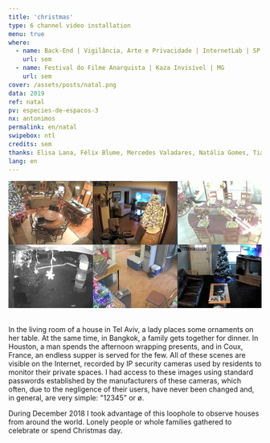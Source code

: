 ```yaml
---
title: 'christmas'
type: 6 channel video installation
menu: true
where:  
  - name: Back-End | Vigilância, Arte e Privacidade | InternetLab | SP
    url: sem
  - name: Festival do Filme Anarquista | Kaza Invisível | MG
    url: sem
cover: /assets/posts/natal.png
data: 2019
ref: natal
pv: especies-de-espacos-3
nx: antonimos
permalink: en/natal
swipebox: ntl
credits: sem
thanks: Elisa Lana, Félix Blume, Mercedes Valadares, Natália Gomes, Tiago Esteves
lang: en
---
```


<img src="../assets/posts/natal.png" class="img-border">
<br><br>

In the living room of a house in Tel Aviv, a lady places some ornaments on her table. At the same time, in Bangkok, a family gets together for dinner. In Houston, a man spends the afternoon wrapping presents, and in Coux, France, an endless supper is served for the few. All of these scenes are visible on the Internet, recorded by IP security cameras used by residents to monitor their private spaces. I had access to these images using standard passwords established by the manufacturers of these cameras, which often, due to the negligence of their users, have never been changed and, in general, are very simple: "12345" or ø.

During December 2018 I took advantage of this loophole to observe houses from around the world. Lonely people or whole families gathered to celebrate or spend Christmas day.

<br>
